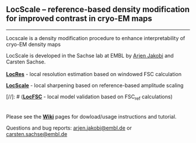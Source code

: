 ## LocScale – reference-based density modification for improved contrast in cryo-EM maps
---

Locscale is a density modification procedure to enhance interpretability of cryo-EM density maps  
  
LocScale is developed in the Sachse lab at EMBL by [Arjen Jakobi](@jakobi) and Carsten Sachse.
<br>   
[__LocRes__](https://git.embl.de/jakobi/LocScale/wikis/LocRes)   - local resolution estimation based on windowed FSC calculation

[__LocScale__](https://git.embl.de/jakobi/LocScale/wikis/LocScale) - local sharpening based on reference-based amplitude scaling

[//]: # ([__LocFSC__](https://git.embl.de/jakobi/LocScale/wikis/home/LocFSC)   - local model validation based on FSC<sub>ref</sub> calculations)  
<br>  
Please see the [__Wiki__](https://git.embl.de/jakobi/LocScale/wikis/home) pages for dowload/usage instructions and tutorial.


Questions and bug reports: <arjen.jakobi@embl.de> or <carsten.sachse@embl.de>
